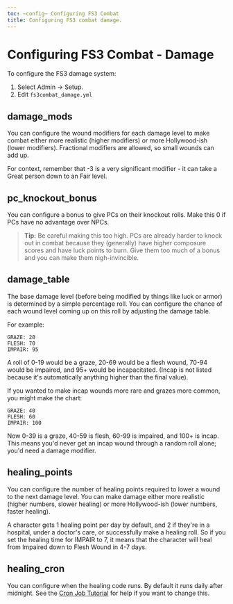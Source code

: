 ```yaml
---
toc: ~config~ Configuring FS3 Combat
title: Configuring FS3 combat damage.
---
```

# Configuring FS3 Combat - Damage

To configure the FS3 damage system:

1. Select Admin -> Setup.
2. Edit `fs3combat_damage.yml`

## damage_mods

You can configure the wound modifiers for each damage level to make combat either more realistic (higher modifiers) or more Hollywood-ish (lower modifiers).  Fractional modifiers are allowed, so small wounds can add up.

For context, remember that -3 is a very significant modifier - it can take a Great person down to an Fair level.

## pc_knockout_bonus

You can configure a bonus to give PCs on their knockout rolls.  Make this 0 if PCs have no advantage over NPCs.  

> **Tip:** Be careful making this too high.  PCs are already harder to knock out in combat because they (generally) have higher composure scores and have luck points to burn.  Give them too much of a bonus and you can make them nigh-invincible.

## damage_table

The base damage level (before being modified by things like luck or armor) is determined by a simple percentage roll.  You can configure the chance of each wound level coming up on this roll by adjusting the damage table.  

For example:

    GRAZE: 20
    FLESH: 70
    IMPAIR: 95

A roll of 0-19 would be a graze, 20-69 would be a flesh wound, 70-94 would be impaired, and 95+ would be incapacitated.  (Incap is not listed because it's automatically anything higher than the final value).

If you wanted to make incap wounds more rare and grazes more common, you might make the chart:

    GRAZE: 40
    FLESH: 60
    IMPAIR: 100

Now 0-39 is a graze, 40-59 is flesh, 60-99 is impaired, and 100+ is incap.  This means you'd never get an incap wound through a random roll alone; you'd need a damage modifier.

## healing_points

You can configure the number of healing points required to lower a wound to the next damage level.  You can make damage either more realistic (higher numbers, slower healing) or more Hollywood-ish (lower numbers, faster healing).

A character gets 1 healing point per day by default, and 2 if they're in a hospital, under a doctor's care, or successfully make a healing roll.  So if you set the healing time for IMPAIR to 7, it means that the character will heal from Impaired down to Flesh Wound in 4-7 days.

## healing_cron

You can configure when the healing code runs.  By default it runs daily after midnight.  See the [Cron Job Tutorial](http://www.aresmush.com/tutorials/config/cron) for help if you want to change this.